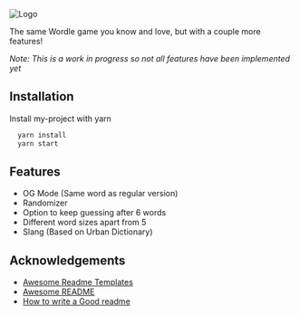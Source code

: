 
![Logo](https://www.dailywordle.com/images/wordle_og_1200x630.png)

The same Wordle game you know and love, but with a couple more features!

*Note: This is a work in progress so not all features have been implemented yet*
## Installation

Install my-project with yarn

```bash
  yarn install
  yarn start
```
    
## Features

- OG Mode (Same word as regular version)
- Randomizer
- Option to keep guessing after 6 words
- Different word sizes apart from 5
- Slang (Based on Urban Dictionary)


## Acknowledgements

 - [Awesome Readme Templates](https://awesomeopensource.com/project/elangosundar/awesome-README-templates)
 - [Awesome README](https://github.com/matiassingers/awesome-readme)
 - [How to write a Good readme](https://bulldogjob.com/news/449-how-to-write-a-good-readme-for-your-github-project)

